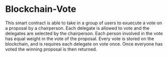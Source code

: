 # Blockchain-Vote

This smart contract is able to take in a group of users to exuecute a vote on a proposal by a chairperson. Each delegate is allowed to vote and the delegates are selected by the chairperson. Each person involved in the vote has equal weight in the vote of the proposal. Every vote is stored on the blockchain, and is requires each delegate on vote once. Once everyone has voted the winning proposal is then returned.
